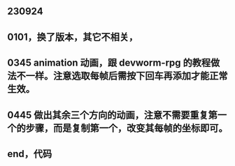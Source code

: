 ## 230924

## 0101，换了版本，其它不相关，

## 0345 animation 动画，跟 devworm-rpg 的教程做法不一样。注意选取每帧后需按下回车再添加才能正常生效。

## 0445 做出其余三个方向的动画，注意不需要重复第一个的步骤，而是复制第一个，改变其每帧的坐标即可。

## end，代码
